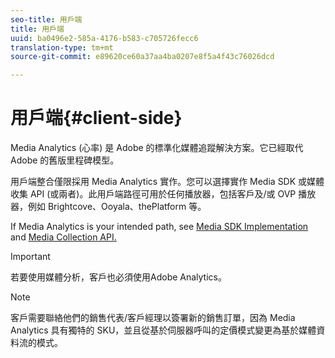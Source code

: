 ```yaml
---
seo-title: 用戶端
title: 用戶端
uuid: ba0496e2-585a-4176-b583-c705726fecc6
translation-type: tm+mt
source-git-commit: e89620ce60a37aa4ba0207e8f5a4f43c76026dcd

---
```



# 用戶端{#client-side}

Media Analytics (心率) 是 Adobe 的標準化媒體追蹤解決方案。它已經取代 Adobe 的舊版里程碑模型。

用戶端整合僅限採用 Media Analytics 實作。您可以選擇實作 Media SDK 或媒體收集 API (或兩者)。此用戶端路徑可用於任何播放器，包括客戶及/或 OVP 播放器，例如 Brightcove、Ooyala、thePlatform 等。

If Media Analytics is your intended path, see [Media SDK Implementation](/help/sdk-implement/setup/setup-overview.md) and [Media Collection API.](/help/media-collection-api/mc-api-overview.md)

>[!IMPORTANT]
>
>若要使用媒體分析，客戶也必須使用Adobe Analytics。

>[!NOTE]
>
>客戶需要聯絡他們的銷售代表/客戶經理以簽署新的銷售訂單，因為 Media Analytics 具有獨特的 SKU，並且從基於伺服器呼叫的定價模式變更為基於媒體資料流的模式。

